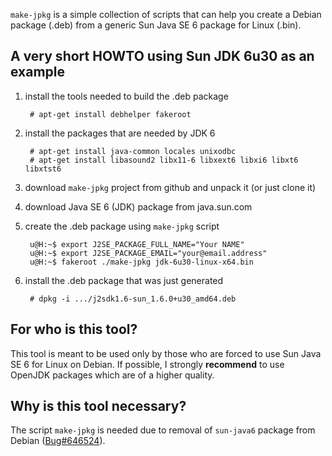 `make-jpkg` is a simple collection of scripts that can help you create a Debian
 package (.deb) from a generic Sun Java SE 6 package for Linux (.bin).

## A very short HOWTO using Sun JDK 6u30 as an example

1. install the tools needed to build the .deb package

        # apt-get install debhelper fakeroot

2. install the packages that are needed by JDK 6

        # apt-get install java-common locales unixodbc
        # apt-get install libasound2 libx11-6 libxext6 libxi6 libxt6 libxtst6

3. download `make-jpkg` project from github and unpack it (or just clone it)

4. download Java SE 6 (JDK) package from java.sun.com

5. create the .deb package using `make-jpkg` script

        u@H:~$ export J2SE_PACKAGE_FULL_NAME="Your NAME"
        u@H:~$ export J2SE_PACKAGE_EMAIL="your@email.address"
        u@H:~$ fakeroot ./make-jpkg jdk-6u30-linux-x64.bin

6. install the .deb package that was just generated

        # dpkg -i .../j2sdk1.6-sun_1.6.0+u30_amd64.deb


## For who is this tool?

This tool is meant to be used only by those who are forced to use Sun Java SE 6
for Linux on Debian. If possible, I strongly **recommend** to use OpenJDK
packages which are of a higher quality.


## Why is this tool necessary?

The script `make-jpkg` is needed due to removal of `sun-java6` package from
Debian \([Bug#646524](http://bugs.debian.org/646524)\).
